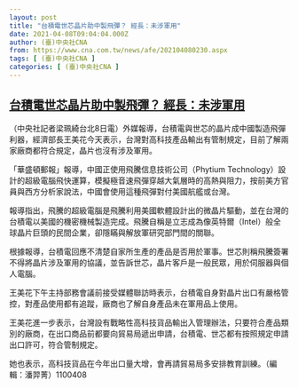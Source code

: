 ```yaml
---
layout: post
title: "台積電世芯晶片助中製飛彈？ 經長：未涉軍用"
date: 2021-04-08T09:04:04.000Z
author: (臺)中央社CNA
from: https://www.cna.com.tw/news/afe/202104080230.aspx
tags: [ (臺)中央社CNA ]
categories: [ (臺)中央社CNA ]
---
```

<!--1617872644000-->
[台積電世芯晶片助中製飛彈？ 經長：未涉軍用](https://www.cna.com.tw/news/afe/202104080230.aspx)
------

<div>
<div></div><div class="paragraph"><p>（中央社記者梁珮綺台北8日電）外媒報導，台積電與世芯的晶片成中國製造飛彈利器，經濟部長王美花今天表示，台灣對高科技產品輸出有管制規定，目前了解兩家廠商都符合規定，晶片也沒有涉及軍用。</p><p>「華盛頓郵報」報導，中國正使用飛騰信息技術公司（Phytium Technology）設計的超級電腦飛快運算，模擬極音速飛彈穿越大氣層時的高熱與阻力，按前美方官員與西方分析家說法，中國會使用這種飛彈對付美國航艦或台灣。</p><p>報導指出，飛騰的超級電腦是飛騰利用美國軟體設計出的微晶片驅動，並在台灣的台積電以美國的機密機械製造完成。飛騰自稱是立志成為像英特爾（Intel）般全球晶片巨頭的民間企業，卻隱瞞與解放軍研究部門間的關聯。</p><p>根據報導，台積電回應不清楚自家所生產的產品是否用於軍事。世芯則稱飛騰簽署不得將晶片涉及軍用的協議，並告訴世芯，晶片客戶是一般民眾，用於伺服器與個人電腦。</p><p>王美花下午主持部務會議前接受媒體聯訪時表示，台積電自身對晶片出口有嚴格管控，對產品使用都有追蹤，廠商也了解自身產品未在軍用品上使用。</p><p>王美花進一步表示，台灣設有戰略性高科技貨品輸出入管理辦法，只要符合產品類別的廠商，在出口商品前都要向貿易局遞出申請，台積電、世芯都有按照規定申請出口許可，符合管制規定。</p><p>她也表示，高科技貨品在今年出口量大增，會再請貿易局多安排教育訓練。（編輯：潘羿菁）1100408</p></div>
</div>
